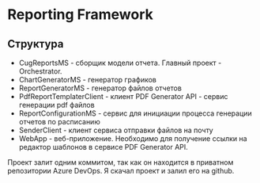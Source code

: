 # Reporting Framework

## Структура
- CugReportsMS - сборщик модели отчета. Главный проект - Orchestrator.
- ChartGeneratorMS - генератор графиков
- ReportGeneratorMS - генератор файлов отчетов
- PdfReportTemplaterClient - клиент PDF Generator API - сервис генерации pdf файлов
- ReportConfigurationMS - сервис для инициации процесса генерации отчетов по расписанию
- SenderClient - клиент сервиса отправки файлов на почту
- WebApp - веб-приложение. Необходимо для получение ссылки на редактор шаблонов в сервисе PDF Generator API.

Проект залит одним коммитом, так как он находится в приватном репозитории Azure DevOps. Я скачал проект и залил его на github.
